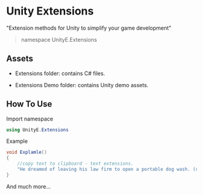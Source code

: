 # Unity Extensions
"Extension methods for Unity to simplify your game development"
> namespace UnityE.Extensions
## Assets
- Extensions folder: contains C# files.

- Extensions Demo folder: contains Unity demo assets.
## How To Use
Import namespace
```C#
using UnityE.Extensions
```
Example 
```C#
void Explamle()
{
    //copy text to clipboard - text extensions.
    "He dreamed of leaving his law firm to open a portable dog wash. (randomwordgenerator.com)".CopyToClipBoard();
}
```
And much more...
